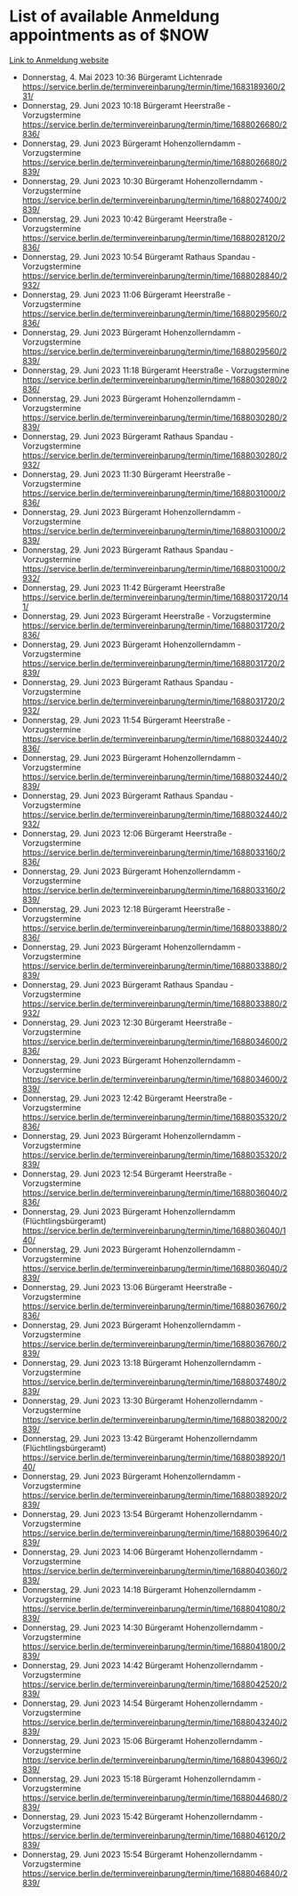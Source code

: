 # List of available Anmeldung appointments as of $NOW
[Link to Anmeldung website](https://service.berlin.de/terminvereinbarung/termin/tag.php?termin=1&anliegen[]=120686&dienstleisterlist=122210,122217,327316,122219,327312,122227,327314,122231,327346,122243,327348,122254,122252,329742,122260,329745,122262,329748,122271,327278,122273,327274,122277,327276,330436,122280,327294,122282,327290,122284,327292,122291,327270,122285,327266,122286,327264,122296,327268,150230,329760,122297,327286,122294,327284,122312,329763,122314,329775,122304,327330,122311,327334,122309,327332,317869,122281,327352,122279,329772,122283,122276,327324,122274,327326,122267,329766,122246,327318,122251,327320,122257,327322,122208,327298,122226,327300&herkunft=http%3A%2F%2Fservice.berlin.de%2Fdienstleistung%2F120686%2F)
- Donnerstag, 4. Mai 2023 10:36 Bürgeramt Lichtenrade https://service.berlin.de/terminvereinbarung/termin/time/1683189360/231/
- Donnerstag, 29. Juni 2023 10:18 Bürgeramt Heerstraße - Vorzugstermine https://service.berlin.de/terminvereinbarung/termin/time/1688026680/2836/
- Donnerstag, 29. Juni 2023  Bürgeramt Hohenzollerndamm - Vorzugstermine https://service.berlin.de/terminvereinbarung/termin/time/1688026680/2839/
- Donnerstag, 29. Juni 2023 10:30 Bürgeramt Hohenzollerndamm - Vorzugstermine https://service.berlin.de/terminvereinbarung/termin/time/1688027400/2839/
- Donnerstag, 29. Juni 2023 10:42 Bürgeramt Heerstraße - Vorzugstermine https://service.berlin.de/terminvereinbarung/termin/time/1688028120/2836/
- Donnerstag, 29. Juni 2023 10:54 Bürgeramt Rathaus Spandau - Vorzugstermine https://service.berlin.de/terminvereinbarung/termin/time/1688028840/2932/
- Donnerstag, 29. Juni 2023 11:06 Bürgeramt Heerstraße - Vorzugstermine https://service.berlin.de/terminvereinbarung/termin/time/1688029560/2836/
- Donnerstag, 29. Juni 2023  Bürgeramt Hohenzollerndamm - Vorzugstermine https://service.berlin.de/terminvereinbarung/termin/time/1688029560/2839/
- Donnerstag, 29. Juni 2023 11:18 Bürgeramt Heerstraße - Vorzugstermine https://service.berlin.de/terminvereinbarung/termin/time/1688030280/2836/
- Donnerstag, 29. Juni 2023  Bürgeramt Hohenzollerndamm - Vorzugstermine https://service.berlin.de/terminvereinbarung/termin/time/1688030280/2839/
- Donnerstag, 29. Juni 2023  Bürgeramt Rathaus Spandau - Vorzugstermine https://service.berlin.de/terminvereinbarung/termin/time/1688030280/2932/
- Donnerstag, 29. Juni 2023 11:30 Bürgeramt Heerstraße - Vorzugstermine https://service.berlin.de/terminvereinbarung/termin/time/1688031000/2836/
- Donnerstag, 29. Juni 2023  Bürgeramt Hohenzollerndamm - Vorzugstermine https://service.berlin.de/terminvereinbarung/termin/time/1688031000/2839/
- Donnerstag, 29. Juni 2023  Bürgeramt Rathaus Spandau - Vorzugstermine https://service.berlin.de/terminvereinbarung/termin/time/1688031000/2932/
- Donnerstag, 29. Juni 2023 11:42 Bürgeramt Heerstraße https://service.berlin.de/terminvereinbarung/termin/time/1688031720/141/
- Donnerstag, 29. Juni 2023  Bürgeramt Heerstraße - Vorzugstermine https://service.berlin.de/terminvereinbarung/termin/time/1688031720/2836/
- Donnerstag, 29. Juni 2023  Bürgeramt Hohenzollerndamm - Vorzugstermine https://service.berlin.de/terminvereinbarung/termin/time/1688031720/2839/
- Donnerstag, 29. Juni 2023  Bürgeramt Rathaus Spandau - Vorzugstermine https://service.berlin.de/terminvereinbarung/termin/time/1688031720/2932/
- Donnerstag, 29. Juni 2023 11:54 Bürgeramt Heerstraße - Vorzugstermine https://service.berlin.de/terminvereinbarung/termin/time/1688032440/2836/
- Donnerstag, 29. Juni 2023  Bürgeramt Hohenzollerndamm - Vorzugstermine https://service.berlin.de/terminvereinbarung/termin/time/1688032440/2839/
- Donnerstag, 29. Juni 2023  Bürgeramt Rathaus Spandau - Vorzugstermine https://service.berlin.de/terminvereinbarung/termin/time/1688032440/2932/
- Donnerstag, 29. Juni 2023 12:06 Bürgeramt Heerstraße - Vorzugstermine https://service.berlin.de/terminvereinbarung/termin/time/1688033160/2836/
- Donnerstag, 29. Juni 2023  Bürgeramt Hohenzollerndamm - Vorzugstermine https://service.berlin.de/terminvereinbarung/termin/time/1688033160/2839/
- Donnerstag, 29. Juni 2023 12:18 Bürgeramt Heerstraße - Vorzugstermine https://service.berlin.de/terminvereinbarung/termin/time/1688033880/2836/
- Donnerstag, 29. Juni 2023  Bürgeramt Hohenzollerndamm - Vorzugstermine https://service.berlin.de/terminvereinbarung/termin/time/1688033880/2839/
- Donnerstag, 29. Juni 2023  Bürgeramt Rathaus Spandau - Vorzugstermine https://service.berlin.de/terminvereinbarung/termin/time/1688033880/2932/
- Donnerstag, 29. Juni 2023 12:30 Bürgeramt Heerstraße - Vorzugstermine https://service.berlin.de/terminvereinbarung/termin/time/1688034600/2836/
- Donnerstag, 29. Juni 2023  Bürgeramt Hohenzollerndamm - Vorzugstermine https://service.berlin.de/terminvereinbarung/termin/time/1688034600/2839/
- Donnerstag, 29. Juni 2023 12:42 Bürgeramt Heerstraße - Vorzugstermine https://service.berlin.de/terminvereinbarung/termin/time/1688035320/2836/
- Donnerstag, 29. Juni 2023  Bürgeramt Hohenzollerndamm - Vorzugstermine https://service.berlin.de/terminvereinbarung/termin/time/1688035320/2839/
- Donnerstag, 29. Juni 2023 12:54 Bürgeramt Heerstraße - Vorzugstermine https://service.berlin.de/terminvereinbarung/termin/time/1688036040/2836/
- Donnerstag, 29. Juni 2023  Bürgeramt Hohenzollerndamm (Flüchtlingsbürgeramt) https://service.berlin.de/terminvereinbarung/termin/time/1688036040/140/
- Donnerstag, 29. Juni 2023  Bürgeramt Hohenzollerndamm - Vorzugstermine https://service.berlin.de/terminvereinbarung/termin/time/1688036040/2839/
- Donnerstag, 29. Juni 2023 13:06 Bürgeramt Heerstraße - Vorzugstermine https://service.berlin.de/terminvereinbarung/termin/time/1688036760/2836/
- Donnerstag, 29. Juni 2023  Bürgeramt Hohenzollerndamm - Vorzugstermine https://service.berlin.de/terminvereinbarung/termin/time/1688036760/2839/
- Donnerstag, 29. Juni 2023 13:18 Bürgeramt Hohenzollerndamm - Vorzugstermine https://service.berlin.de/terminvereinbarung/termin/time/1688037480/2839/
- Donnerstag, 29. Juni 2023 13:30 Bürgeramt Hohenzollerndamm - Vorzugstermine https://service.berlin.de/terminvereinbarung/termin/time/1688038200/2839/
- Donnerstag, 29. Juni 2023 13:42 Bürgeramt Hohenzollerndamm (Flüchtlingsbürgeramt) https://service.berlin.de/terminvereinbarung/termin/time/1688038920/140/
- Donnerstag, 29. Juni 2023  Bürgeramt Hohenzollerndamm - Vorzugstermine https://service.berlin.de/terminvereinbarung/termin/time/1688038920/2839/
- Donnerstag, 29. Juni 2023 13:54 Bürgeramt Hohenzollerndamm - Vorzugstermine https://service.berlin.de/terminvereinbarung/termin/time/1688039640/2839/
- Donnerstag, 29. Juni 2023 14:06 Bürgeramt Hohenzollerndamm - Vorzugstermine https://service.berlin.de/terminvereinbarung/termin/time/1688040360/2839/
- Donnerstag, 29. Juni 2023 14:18 Bürgeramt Hohenzollerndamm - Vorzugstermine https://service.berlin.de/terminvereinbarung/termin/time/1688041080/2839/
- Donnerstag, 29. Juni 2023 14:30 Bürgeramt Hohenzollerndamm - Vorzugstermine https://service.berlin.de/terminvereinbarung/termin/time/1688041800/2839/
- Donnerstag, 29. Juni 2023 14:42 Bürgeramt Hohenzollerndamm - Vorzugstermine https://service.berlin.de/terminvereinbarung/termin/time/1688042520/2839/
- Donnerstag, 29. Juni 2023 14:54 Bürgeramt Hohenzollerndamm - Vorzugstermine https://service.berlin.de/terminvereinbarung/termin/time/1688043240/2839/
- Donnerstag, 29. Juni 2023 15:06 Bürgeramt Hohenzollerndamm - Vorzugstermine https://service.berlin.de/terminvereinbarung/termin/time/1688043960/2839/
- Donnerstag, 29. Juni 2023 15:18 Bürgeramt Hohenzollerndamm - Vorzugstermine https://service.berlin.de/terminvereinbarung/termin/time/1688044680/2839/
- Donnerstag, 29. Juni 2023 15:42 Bürgeramt Hohenzollerndamm - Vorzugstermine https://service.berlin.de/terminvereinbarung/termin/time/1688046120/2839/
- Donnerstag, 29. Juni 2023 15:54 Bürgeramt Hohenzollerndamm - Vorzugstermine https://service.berlin.de/terminvereinbarung/termin/time/1688046840/2839/
